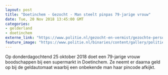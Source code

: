 ```yaml
---
layout: post
title: "Doetinchem - Gezocht - Man steelt pinpas 79-jarige vrouw"
date: Tue, 20 Nov 2018 13:45:00 GMT
categories: 
- gelderland 
- doetinchem 
externe_link: "https://www.politie.nl/gezocht-en-vermist/gezochte-personen/2018/november/02-oon/gld1/man-steelt-pinpas-79-jarige-vrouw.html"
feature_image: "https://www.politie.nl/binaries/content/gallery/politie/gezocht/verdachten/2018/november/02-on/2018482881-1.jpg"
---
```


Op donderdagochtend 25 oktober 2018 doet een 79-jarige vrouw boodschappen bij een supermarkt in Doetinchem. Ze neemt er daarna geld op bij de geldautomaat waarbij een onbekende man haar pincode afkijkt.
